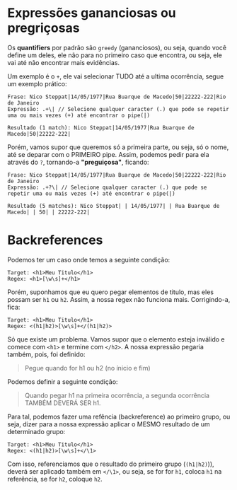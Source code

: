 # Expressões gananciosas ou pregriçosas

Os **quantifiers** por padrão são `greedy` (gananciosos), ou seja, quando você define um deles, ele não para no primeiro caso que encontra, ou seja, ele vai até não encontrar mais evidências. 

Um exemplo é o `+`, ele vai selecionar TUDO até a ultima ocorrência, segue um exemplo prático:

```
Frase: Nico Steppat|14/05/1977|Rua Buarque de Macedo|50|22222-222|Rio de Janeiro
Expressão: .+\| // Selecione qualquer caracter (.) que pode se repetir uma ou mais vezes (+) até encontrar o pipe(|)

Resultado (1 match): Nico Steppat|14/05/1977|Rua Buarque de Macedo|50|22222-222|
```

Porém, vamos supor que queremos só a primeira parte, ou seja, só o nome, até se deparar com o PRIMEIRO pipe. Assim, podemos pedir para ela através do `?`, tornando-a **"preguiçosa"**, ficando:

```
Frase: Nico Steppat|14/05/1977|Rua Buarque de Macedo|50|22222-222|Rio de Janeiro
Expressão: .+?\| // Selecione qualquer caracter (.) que pode se repetir uma ou mais vezes (+) até encontrar o pipe(|)

Resultado (5 matches): Nico Steppat| | 14/05/1977| | Rua Buarque de Macedo| | 50| | 22222-222|
```

# Backreferences

Podemos ter um caso onde temos a seguinte condição:
```
Target: <h1>Meu Titulo</h1>
Regex: <h1>[\w\s]+</h1>
```

Porém, suponhamos que eu quero pegar elementos de titulo, mas eles possam ser `h1` ou `h2`.
Assim, a nossa regex não funciona mais. Corrigindo-a, fica:

```
Target: <h1>Meu Titulo</h1>
Regex: <(h1|h2)>[\w\s]+</(h1|h2)>
```

Só que existe um problema. Vamos supor que o elemento esteja inválido e comece com `<h1>` e termine com `</h2>`. A nossa expressão pegaria também, pois, foi definido:
> Pegue quando for h1 ou h2 (no ínicio e fim)

Podemos definir a seguinte condição: 
> Quando pegar h1 na primeira ocorrência, a segunda ocorrência TAMBÉM DEVERÁ SER h1.

Para tal, podemos fazer uma refência (backreference) ao primeiro grupo, ou seja, dizer para a nossa expressão aplicar o MESMO resultado de um determinado grupo:
```
Target: <h1>Meu Titulo</h1>
Regex: <(h1|h2)>[\w\s]+</\1>
```

Com isso, referenciamos que o resultado do primeiro grupo (`(h1|h2)`)), deverá ser aplicado também em `</\1>`, ou seja, se for for `h1`, coloca `h1` na referência, se for `h2`, coloque `h2`.
